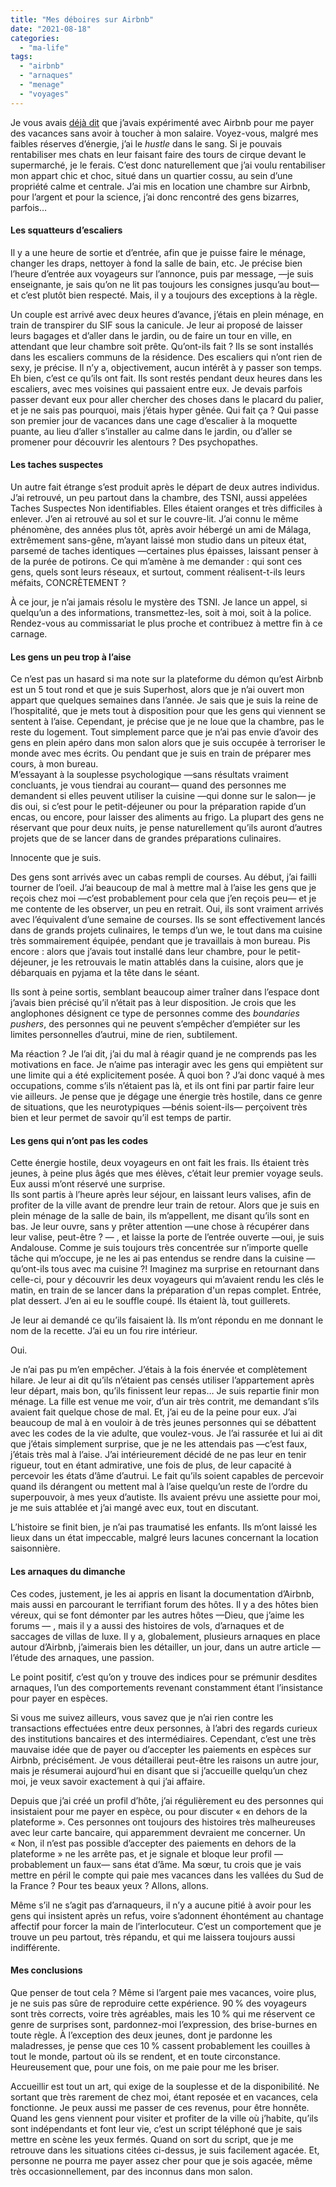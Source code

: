 ```yaml
---
title: "Mes déboires sur Airbnb"
date: "2021-08-18"
categories: 
  - "ma-life"
tags: 
  - "airbnb"
  - "arnaques"
  - "menage"
  - "voyages"
---
```


Je vous avais [déjà dit](https://lafillepassympa.com/argent-et-finances/) que j’avais expérimenté avec Airbnb pour me payer des vacances sans avoir à toucher à mon salaire. Voyez-vous, malgré mes faibles réserves d’énergie, j’ai le _hustle_ dans le sang. Si je pouvais rentabiliser mes chats en leur faisant faire des tours de cirque devant le supermarché, je le ferais. C’est donc naturellement que j’ai voulu rentabiliser mon appart chic et choc, situé dans un quartier cossu, au sein d’une propriété calme et centrale. J’ai mis en location une chambre sur Airbnb, pour l’argent et pour la science, j’ai donc rencontré des gens bizarres, parfois…

#### Les squatteurs d’escaliers

Il y a une heure de sortie et d’entrée, afin que je puisse faire le ménage, changer les draps, nettoyer à fond la salle de bain, etc. Je précise bien l’heure d’entrée aux voyageurs sur l’annonce, puis par message, —je suis enseignante, je sais qu’on ne lit pas toujours les consignes jusqu’au bout— et c’est plutôt bien respecté. Mais, il y a toujours des exceptions à la règle.

Un couple est arrivé avec deux heures d’avance, j’étais en plein ménage, en train de transpirer du SIF sous la canicule. Je leur ai proposé de laisser leurs bagages et d’aller dans le jardin, ou de faire un tour en ville, en attendant que leur chambre soit prête. Qu’ont-ils fait ? Ils se sont installés dans les escaliers communs de la résidence. Des escaliers qui n’ont rien de sexy, je précise. Il n’y a, objectivement, aucun intérêt à y passer son temps. Eh bien, c’est ce qu’ils ont fait. Ils sont restés pendant deux heures dans les escaliers, avec mes voisines qui passaient entre eux. Je devais parfois passer devant eux pour aller chercher des choses dans le placard du palier, et je ne sais pas pourquoi, mais j’étais hyper gênée. Qui fait ça ? Qui passe son premier jour de vacances dans une cage d’escalier à la moquette puante, au lieu d’aller s’installer au calme dans le jardin, ou d’aller se promener pour découvrir les alentours ? Des psychopathes.

#### Les taches suspectes

Un autre fait étrange s’est produit après le départ de deux autres individus. J’ai retrouvé, un peu partout dans la chambre, des TSNI, aussi appelées Taches Suspectes Non identifiables. Elles étaient oranges et très difficiles à enlever. J’en ai retrouvé au sol et sur le couvre-lit. J’ai connu le même phénomène, des années plus tôt, après avoir hébergé un ami de Málaga, extrêmement sans-gêne, m’ayant laissé mon studio dans un piteux état, parsemé de taches identiques —certaines plus épaisses, laissant penser à de la purée de potirons. Ce qui m’amène à me demander : qui sont ces gens, quels sont leurs réseaux, et surtout, comment réalisent-t-ils leurs méfaits, CONCRÈTEMENT ?

À ce jour, je n’ai jamais résolu le mystère des TSNI. Je lance un appel, si quelqu’un a des informations, transmettez-les, soit à moi, soit à la police. Rendez-vous au commissariat le plus proche et contribuez à mettre fin à ce carnage.

#### Les gens un peu trop à l’aise

Ce n’est pas un hasard si ma note sur la plateforme du démon qu’est Airbnb est un 5 tout rond et que je suis Superhost, alors que je n’ai ouvert mon appart que quelques semaines dans l’année. Je sais que je suis la reine de l’hospitalité, que je mets tout à disposition pour que les gens qui viennent se sentent à l’aise. Cependant, je précise que je ne loue que la chambre, pas le reste du logement. Tout simplement parce que je n’ai pas envie d’avoir des gens en plein apéro dans mon salon alors que je suis occupée à terroriser le monde avec mes écrits. Ou pendant que je suis en train de préparer mes cours, à mon bureau.  
M’essayant à la souplesse psychologique —sans résultats vraiment concluants, je vous tiendrai au courant— quand des personnes me demandent si elles peuvent utiliser la cuisine —qui donne sur le salon— je dis oui, si c’est pour le petit-déjeuner ou pour la préparation rapide d’un encas, ou encore, pour laisser des aliments au frigo. La plupart des gens ne réservant que pour deux nuits, je pense naturellement qu’ils auront d’autres projets que de se lancer dans de grandes préparations culinaires.

Innocente que je suis.

Des gens sont arrivés avec un cabas rempli de courses. Au début, j’ai failli tourner de l’oeil. J’ai beaucoup de mal à mettre mal à l’aise les gens que je reçois chez moi —c’est probablement pour cela que j’en reçois peu— et je me contente de les observer, un peu en retrait. Oui, ils sont vraiment arrivés avec l’équivalent d’une semaine de courses. Ils se sont effectivement lancés dans de grands projets culinaires, le temps d’un we, le tout dans ma cuisine très sommairement équipée, pendant que je travaillais à mon bureau. Pis encore : alors que j’avais tout installé dans leur chambre, pour le petit-déjeuner, je les retrouvais le matin attablés dans la cuisine, alors que je débarquais en pyjama et la tête dans le séant.

Ils sont à peine sortis, semblant beaucoup aimer traîner dans l’espace dont j’avais bien précisé qu’il n’était pas à leur disposition. Je crois que les anglophones désignent ce type de personnes comme des _boundaries_ _pushers_, des personnes qui ne peuvent s’empêcher d’empiéter sur les limites personnelles d’autrui, mine de rien, subtilement.

Ma réaction ? Je l’ai dit, j’ai du mal à réagir quand je ne comprends pas les motivations en face. Je n’aime pas interagir avec les gens qui empiètent sur une limite qui a été explicitement posée. À quoi bon ? J’ai donc vaqué à mes occupations, comme s’ils n’étaient pas là, et ils ont fini par partir faire leur vie ailleurs. Je pense que je dégage une énergie très hostile, dans ce genre de situations, que les neurotypiques —bénis soient-ils— perçoivent très bien et leur permet de savoir qu’il est temps de partir.

#### Les gens qui n’ont pas les codes

Cette énergie hostile, deux voyageurs en ont fait les frais. Ils étaient très jeunes, à peine plus âgés que mes élèves, c’était leur premier voyage seuls. Eux aussi m’ont réservé une surprise.  
Ils sont partis à l’heure après leur séjour, en laissant leurs valises, afin de profiter de la ville avant de prendre leur train de retour. Alors que je suis en plein ménage de la salle de bain, ils m’appellent, me disant qu’ils sont en bas. Je leur ouvre, sans y prêter attention —une chose à récupérer dans leur valise, peut-être ? — , et laisse la porte de l’entrée ouverte —oui, je suis Andalouse. Comme je suis toujours très concentrée sur n’importe quelle tâche qui m’occupe, je ne les ai pas entendus se rendre dans la cuisine —qu’ont-ils tous avec ma cuisine ?! Imaginez ma surprise en retournant dans celle-ci, pour y découvrir les deux voyageurs qui m’avaient rendu les clés le matin, en train de se lancer dans la préparation d'un repas complet. Entrée, plat dessert. J’en ai eu le souffle coupé. Ils étaient là, tout guillerets.

Je leur ai demandé ce qu’ils faisaient là. Ils m’ont répondu en me donnant le nom de la recette. J’ai eu un fou rire intérieur.

Oui.

Je n’ai pas pu m’en empêcher. J’étais à la fois énervée et complètement hilare. Je leur ai dit qu’ils n’étaient pas censés utiliser l’appartement après leur départ, mais bon, qu’ils finissent leur repas… Je suis repartie finir mon ménage. La fille est venue me voir, d’un air très contrit, me demandant s’ils avaient fait quelque chose de mal. Et, j’ai eu de la peine pour eux. J’ai beaucoup de mal à en vouloir à de très jeunes personnes qui se débattent avec les codes de la vie adulte, que voulez-vous. Je l’ai rassurée et lui ai dit que j’étais simplement surprise, que je ne les attendais pas —c’est faux, j’étais très mal à l’aise. J’ai intérieurement décidé de ne pas leur en tenir rigueur, tout en étant admirative, une fois de plus, de leur capacité à percevoir les états d’âme d’autrui. Le fait qu’ils soient capables de percevoir quand ils dérangent ou mettent mal à l’aise quelqu’un reste de l’ordre du superpouvoir, à mes yeux d’autiste. Ils avaient prévu une assiette pour moi, je me suis attablée et j’ai mangé avec eux, tout en discutant.

L’histoire se finit bien, je n’ai pas traumatisé les enfants. Ils m’ont laissé les lieux dans un état impeccable, malgré leurs lacunes concernant la location saisonnière.

#### Les arnaques du dimanche

Ces codes, justement, je les ai appris en lisant la documentation d’Airbnb, mais aussi en parcourant le terrifiant forum des hôtes. Il y a des hôtes bien véreux, qui se font démonter par les autres hôtes —Dieu, que j’aime les forums — , mais il y a aussi des histoires de vols, d’arnaques et de saccages de villas de luxe. Il y a, globalement, plusieurs arnaques en place autour d’Airbnb, j’aimerais bien les détailler, un jour, dans un autre article —l’étude des arnaques, une passion.

Le point positif, c’est qu’on y trouve des indices pour se prémunir desdites arnaques, l’un des comportements revenant constamment étant l’insistance pour payer en espèces.

Si vous me suivez ailleurs, vous savez que je n’ai rien contre les transactions effectuées entre deux personnes, à l’abri des regards curieux des institutions bancaires et des intermédiaires. Cependant, c’est une très mauvaise idée que de payer ou d’accepter les paiements en espèces sur Airbnb, précisément. Je vous détaillerai peut-être les raisons un autre jour, mais je résumerai aujourd’hui en disant que si j’accueille quelqu’un chez moi, je veux savoir exactement à qui j’ai affaire.

Depuis que j’ai créé un profil d’hôte, j’ai régulièrement eu des personnes qui insistaient pour me payer en espèce, ou pour discuter « en dehors de la plateforme ». Ces personnes ont toujours des histoires très malheureuses avec leur carte bancaire, qui apparemment devraient me concerner. Un « Non, il n’est pas possible d’accepter des paiements en dehors de la plateforme » ne les arrête pas, et je signale et bloque leur profil —probablement un faux— sans état d’âme. Ma sœur, tu crois que je vais mettre en péril le compte qui paie mes vacances dans les vallées du Sud de la France ? Pour tes beaux yeux ? Allons, allons.

Même s’il ne s’agit pas d’arnaqueurs, il n’y a aucune pitié à avoir pour les gens qui insistent après un refus, voire s’adonnent éhontément au chantage affectif pour forcer la main de l’interlocuteur. C’est un comportement que je trouve un peu partout, très répandu, et qui me laissera toujours aussi indifférente.

#### Mes conclusions

Que penser de tout cela ? Même si l’argent paie mes vacances, voire plus, je ne suis pas sûre de reproduire cette expérience. 90 % des voyageurs sont très corrects, voire très agréables, mais les 10 % qui me réservent ce genre de surprises sont, pardonnez-moi l’expression, des brise-burnes en toute règle. À l’exception des deux jeunes, dont je pardonne les maladresses, je pense que ces 10 % cassent probablement les couilles à tout le monde, partout où ils se rendent, et en toute circonstance. Heureusement que, pour une fois, on me paie pour me les briser.

Accueillir est tout un art, qui exige de la souplesse et de la disponibilité. Ne sortant que très rarement de chez moi, étant reposée et en vacances, cela fonctionne. Je peux aussi me passer de ces revenus, pour être honnête. Quand les gens viennent pour visiter et profiter de la ville où j’habite, qu’ils sont indépendants et font leur vie, c’est un script téléphoné que je sais mettre en scène les yeux fermés. Quand on sort du script, que je me retrouve dans les situations citées ci-dessus, je suis facilement agacée. Et, personne ne pourra me payer assez cher pour que je sois agacée, même très occasionnellement, par des inconnus dans mon salon.
